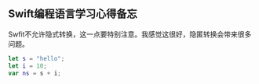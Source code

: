 Swift编程语言学习心得备忘
----------------

Swfit不允许隐式转换，这一点要特别注意。我感觉这很好，隐匿转换会带来很多问题。

``` swift
let s = "hello";
let i = 10;
var ns = s + i;
```
